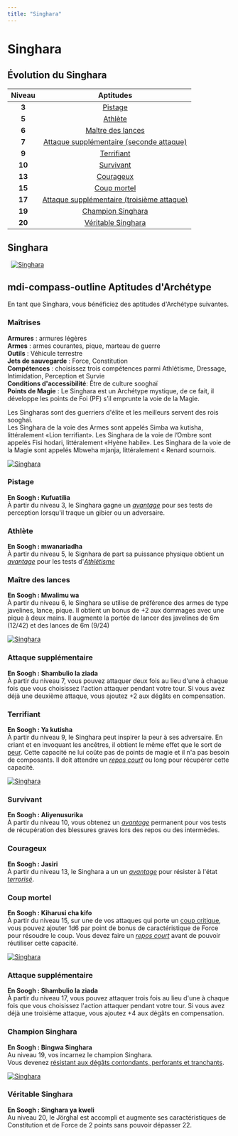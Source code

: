 ```yaml
---
title: "Singhara"
---
```

# Singhara

## Évolution du Singhara

|Niveau|Aptitudes|
|:-:|:-:|
|**3**|[Pistage](#pistage)|
|**5**|[Athlète](#athlete)|
|**6**|[Maître des lances](#maitre-des-lances)|
|**7**|[Attaque supplémentaire (seconde attaque) ](#attaque-supplementaire)|
|**9**|[Terrifiant](#terrifiant)|
|**10**|[Survivant](#survivant)|
|**13**|[Courageux](#courageux)|
|**15**|[Coup mortel](#coup-mortel)|
|**17**|[Attaque supplémentaire (troisième attaque) ](#attaque-supplementaire)|
|**19**|[Champion Singhara](#champion-singhara)|
|**20**|[Véritable Singhara](#veritable-singhara)|

## Singhara
&nbsp;
[![Singhara](https://www.douaratil.fr/illustrations/archetype/singhara300.jpeg)](https://www.douaratil.fr/illustrations/archetype/singhara.jpeg)  

## <v-icon>mdi-compass-outline</v-icon> Aptitudes d'Archétype  
En tant que Singhara, vous bénéficiez des aptitudes d'Archétype suivantes.  

### Maîtrises  
**Armures** :  armures légères    
**Armes** : armes courantes, pique, marteau de guerre    
**Outils** :  Véhicule terrestre  
**Jets de sauvegarde** : Force, Constitution  
**Compétences** : choisissez trois compétences parmi Athlétisme, Dressage, Intimidation, Perception et Survie   
**Conditions d'accessibilité**: Être de culture sooghaï  
**Points de Magie** : Le Singhara est un Archétype mystique, de ce fait, il développe les points de Foi (PF) s’il emprunte la voie de la Magie.  

Les Singharas sont des guerriers d'élite et les meilleurs servent des rois sooghaï.  
Les Singhara de la voie des Armes sont appelés Simba wa kutisha, littéralement «Lion terrifiant». Les Singhara de la voie de l’Ombre sont appelés Fisi hodari, littéralement «Hyène habile». Les Singhara de la voie de la Magie sont appelés Mbweha mjanja, littéralement « Renard sournois.   


[![Singhara](https://www.douaratil.fr/illustrations/archetype/singhara2300.jpeg)](https://www.douaratil.fr/illustrations/archetype/singhara2.jpeg)  
### Pistage    
**En Soogh : Kufuatilia**  
À partir du niveau 3, le Singhara gagne un [_avantage_](/utiliser-les-caracteristiques/#avantage-et-desavantage) pour ses tests de perception lorsqu'il traque un gibier ou un adversaire.

### Athlète  
**En Soogh : mwanariadha**  
À partir du niveau 5, le Signhara de part sa puissance physique obtient un [_avantage_](/utiliser-les-caracteristiques/#avantage-et-desavantage) pour les tests d'[_Athlétisme_](/utiliser-les-caracteristiques/#athletisme)  

### Maître des lances
**En Soogh : Mwalimu wa**  
À partir du niveau 6, le Singhara se utilise de préférence des armes de type javelines, lance, pique. Il obtient un bonus de +2 aux dommages avec une pique à deux mains. Il augmente la portée de lancer des javelines de 6m (12/42) et des lances de 6m (9/24)

[![Singhara](https://www.douaratil.fr/illustrations/archetype/singhara3300.jpeg)](https://www.douaratil.fr/illustrations/archetype/singhara3.jpeg)  

### Attaque supplémentaire  
**En Soogh : Shambulio la ziada**  
À partir du niveau 7, vous pouvez attaquer deux fois au lieu d'une à chaque fois que vous choisissez l'action attaquer pendant votre tour. Si vous avez déjà une deuxième attaque, vous ajoutez +2 aux dégâts en compensation.

### Terrifiant  
**En Soogh : Ya kutisha**  
À partir du niveau 9, le Singhara peut inspirer la peur à ses adversaire. En criant et en invoquant les ancêtres, il obtient le même effet que le sort de [peur](/grimoire/peur). Cette capacité ne lui coûte pas de points de magie et il n'a pas besoin de composants. Il doit attendre un [_repos court_](/gerer-la-sante-du-personnage/#repos-court) ou long pour récupérer cette capacité.   

[![Singhara](https://www.douaratil.fr/illustrations/archetype/singhara5300.jpeg)](https://www.douaratil.fr/illustrations/archetype/singhara5.jpeg)  

### Survivant
**En Soogh : Aliyenusurika**  
À partir du niveau 10, vous obtenez un [_avantage_](/utiliser-les-caracteristiques/#avantage-et-desavantage) permanent pour vos tests de récupération des blessures graves lors des repos ou des intermèdes.

### Courageux
**En Soogh : Jasiri**  
À partir du niveau 13, le Singhara a un un [_avantage_](/utiliser-les-caracteristiques/#avantage-et-desavantage) pour résister à l'état [_terrorisé_](/gerer-la-sante-du-personnage/#terrorise).   

### Coup mortel  
**En Soogh : Kiharusi cha kifo**  
À partir du niveau 15, sur une de vos attaques qui porte un [coup critique](/tables-de-degats-et-de-coups-critiques), vous pouvez ajouter 1d6 par point de bonus de caractéristique de Force pour résoudre le coup. Vous devez faire un [_repos court_](/gerer-la-sante-du-personnage/#repos-court) avant de pouvoir réutiliser cette capacité.   

[![Singhara](https://www.douaratil.fr/illustrations/archetype/singhara4300.jpeg)](https://www.douaratil.fr/illustrations/archetype/singhara4.jpeg)  

### Attaque supplémentaire  
**En Soogh : Shambulio la ziada**  
À partir du niveau 17, vous pouvez attaquer trois fois au lieu d'une à chaque fois que vous choisissez l'action attaquer pendant votre tour. Si vous avez déjà une troisième attaque, vous ajoutez +4 aux dégâts en compensation.  

### Champion Singhara
**En Soogh : Bingwa Singhara**  
Au niveau 19, vos incarnez le champion Singhara.  
Vous devenez [résistant aux dégâts contondants, perforants et tranchants](/combattre/#resistance-et-vulnerabilite-aux-degats).  

[![Singhara](https://www.douaratil.fr/illustrations/archetype/singhara6300.jpeg)](https://www.douaratil.fr/illustrations/archetype/singhara6.jpeg)  

### Véritable Singhara
**En Soogh : Singhara ya kweli**  
Au niveau 20, le Jörghal est accompli et augmente ses caractéristiques de Constitution et de Force de 2 points sans pouvoir dépasser 22.

